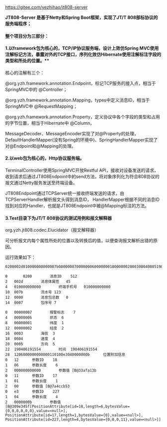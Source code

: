 https://gitee.com/yezhihao/jt808-server

 **JT808-Server 是基于Netty和Spring Boot框架，实现了JT/T 808部标协议的服务端程序；** 

#### 整个项目分为三部分：

#### 1.以framework包为核心的，TCP/IP协议服务端，设计上效仿Spring MVC使用注解标记方法，暴露对外的TCP接口，序列化效仿Hibernate使用注解标注字段的类型和所处的位置。** 

核心的注解有三个：

@org.yzh.framework.annotation.Endpoint，标记TCP服务的接入点，相当于SpringMVC中的 @Controller；

@org.yzh.framework.annotation.Mapping，types中定义消息ID，相当于SpringMVC中 @RequestMapping；

@org.yzh.framework.annotation.Property，定义协议中各个字段的类型和占用的字节位置，相当于Hibernate中 @Column，

MessageDecoder、MessageEncoder实现了对@Property的处理，
DefaultHandlerMapper(没有Spring的环境中)、SpringHandlerMapper实现了对@Endpoint和@Mapping的处理。


#### 2.以web包为核心的，Http协议服务端。

TerminalController使用SpringMVC开放Restful API，接收对设备发送的请求，收到请求后通过JT808Endpoint中的send方法，将对象序列化为符合808协议的报文通过Netty服务发送至终端设备。

JT808Endpoint通过TCPServer统一接收终端发送的请求，由TCPServerHandler解析报文头得到消息ID，
HandlerMapper根据不同的消息ID找到对应的Handler，也就是JT808Endpoint中被@Mapping标注的方法。


#### 3.Test目录下为JT/T 808协议的测试用例和报文解释器

org.yzh.jt808.codec.Elucidator（报文解释器）

可分析报文内每个属性所处的位置以及转换后的值，以便查询报文解析出错的原因。

运行效果如下：
```
0200002d010000000000007b000000070000000600000001000000020003000400051904061915541206000000000000110100e3040000000bfe

0       0200		消息ID	512
2	002d		消息体属性	45
4	010000000000		终端手机号	010000000000
10	007b		流水号	123
12	0000		消息包总数	0
14	0007		包序号	7

0	00000007		报警标志	7
4	00000006		状态	6
8	00000001		纬度	1
12	00000002		经度	2
16	0003		海拔	3
18	0004		速度	4
20	0005		方向	5
22	190406191554		时间	190406191554
28	1206000000000000110100e3040000000b		位置附加信息	
0	12		参数ID	18
1	06		参数长度	6
2	000000000000		参数值	[B@33afa13b
0	11		参数ID	17
1	01		参数长度	1
2	00		参数值	[B@7a4ccb53
0	e3		参数ID	227
1	04		参数长度	4
2	0000000b		参数值	[B@309e345f[PositionAttribute[id=18,length=6,bytesValue={0,0,0,0,0,0},value=<null>], PositionAttribute[id=17,length=1,bytesValue={0},value=<null>], PositionAttribute[id=227,length=4,bytesValue={0,0,0,11},value=<null>]]
```
